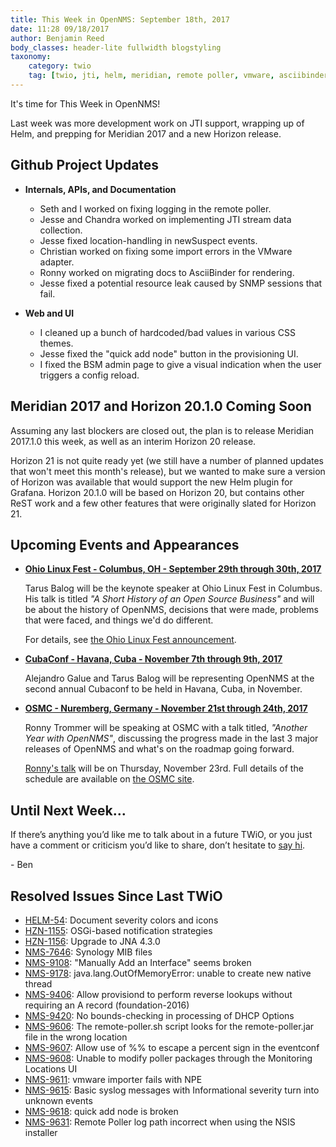```yaml
---
title: This Week in OpenNMS: September 18th, 2017
date: 11:28 09/18/2017
author: Benjamin Reed
body_classes: header-lite fullwidth blogstyling
taxonomy:
    category: twio
    tag: [twio, jti, helm, meridian, remote poller, vmware, asciibinder, snmp, css, provisioning, bsm, ohio linux fest, olf, cubaconf, osmc]
---
```


It's time for This Week in OpenNMS!

Last week was more development work on JTI support, wrapping up of Helm, and prepping for Meridian 2017 and a new Horizon release.

<!-- git log --author=bamboo@opennms.org --invert-grep --all --no-merges --since='2017-09-11 00:00:00' --until='2017-09-18 00:00:00' --format='%Cblue%ai %Cgreen%aN %Creset%s %Cblue(%H)%Cred%d' --author-date-order | sort | less -R -->

## Github Project Updates

* __Internals, APIs, and Documentation__

  * Seth and I worked on fixing logging in the remote poller.
  * Jesse and Chandra worked on implementing JTI stream data collection.
  * Jesse fixed location-handling in newSuspect events.
  * Christian worked on fixing some import errors in the VMware adapter.
  * Ronny worked on migrating docs to AsciiBinder for rendering.
  * Jesse fixed a potential resource leak caused by SNMP sessions that fail.

* __Web and UI__

  * I cleaned up a bunch of hardcoded/bad values in various CSS themes.
  * Jesse fixed the "quick add node" button in the provisioning UI.
  * I fixed the BSM admin page to give a visual indication when the user triggers a config reload.


## Meridian 2017 and Horizon 20.1.0 Coming Soon

Assuming any last blockers are closed out, the plan is to release Meridian 2017.1.0 this week, as well as an interim Horizon 20 release.

Horizon 21 is not quite ready yet (we still have a number of planned updates that won't meet this month's release), but we wanted to make sure a version of Horizon was available that would support the new Helm plugin for Grafana.  Horizon 20.1.0 will be based on Horizon 20, but contains other ReST work and a few other features that were originally slated for Horizon 21.


## Upcoming Events and Appearances

* __[Ohio Linux Fest - Columbus, OH - September 29th through 30th, 2017](https://ohiolinux.org/tarus-balog-to-keynote-ohio-linuxfest-2017/)__

  Tarus Balog will be the keynote speaker at Ohio Linux Fest in Columbus.
  His talk is titled _"A Short History of an Open Source Business"_ and will be about the history of OpenNMS, decisions that were made, problems that were faced, and things we'd do different.

  For details, see [the Ohio Linux Fest announcement](https://ohiolinux.org/tarus-balog-to-keynote-ohio-linuxfest-2017/).

* __[CubaConf - Havana, Cuba - November 7th through 9th, 2017](http://www.cubaconf.org/)__

  Alejandro Galue and Tarus Balog will be representing OpenNMS at the second annual Cubaconf to be held in Havana, Cuba, in November.

* __[OSMC - Nuremberg, Germany - November 21st through 24th, 2017](https://osmc.de/)__

  Ronny Trommer will be speaking at OSMC with a talk titled, _"Another Year with OpenNMS"_, discussing the progress made in the last 3 major releases of OpenNMS and what's on the roadmap going forward.

  [Ronny's talk](https://osmc.de/events/en-another-year-with-opennms/) will be on Thursday, November 23rd.
  Full details of the schedule are available on [the OSMC site](https://osmc.de/schedule/).


## Until Next Week…

If there’s anything you’d like me to talk about in a future TWiO, or you just have a comment or criticism you’d like to share, don’t hesitate to [say hi](mailto:twio@opennms.org).

\- Ben

<!--
  https://github.com/OpenNMS/twio-fodder/blob/master/scripts/twio-issues-list.pl
-->

## Resolved Issues Since Last TWiO

* [HELM-54](https://issues.opennms.org/browse/HELM-54): Document severity colors and icons
* [HZN-1155](https://issues.opennms.org/browse/HZN-1155): OSGi-based notification strategies
* [HZN-1156](https://issues.opennms.org/browse/HZN-1156): Upgrade to JNA 4.3.0
* [NMS-7646](https://issues.opennms.org/browse/NMS-7646): Synology MIB files
* [NMS-9108](https://issues.opennms.org/browse/NMS-9108): "Manually Add an Interface" seems broken
* [NMS-9178](https://issues.opennms.org/browse/NMS-9178): java.lang.OutOfMemoryError: unable to create new native thread
* [NMS-9406](https://issues.opennms.org/browse/NMS-9406): Allow provisiond to perform reverse lookups without requiring an A record (foundation-2016)
* [NMS-9420](https://issues.opennms.org/browse/NMS-9420): No bounds-checking in processing of DHCP Options
* [NMS-9606](https://issues.opennms.org/browse/NMS-9606): The remote-poller.sh script looks for the remote-poller.jar file in the wrong location
* [NMS-9607](https://issues.opennms.org/browse/NMS-9607): Allow use of %% to escape a percent sign in the eventconf
* [NMS-9608](https://issues.opennms.org/browse/NMS-9608): Unable to modify poller packages through the Monitoring Locations UI
* [NMS-9611](https://issues.opennms.org/browse/NMS-9611): vmware importer fails with NPE
* [NMS-9615](https://issues.opennms.org/browse/NMS-9615): Basic syslog messages with Informational severity turn into unknown events
* [NMS-9618](https://issues.opennms.org/browse/NMS-9618): quick add node is broken
* [NMS-9631](https://issues.opennms.org/browse/NMS-9631): Remote Poller log path incorrect when using the NSIS installer
